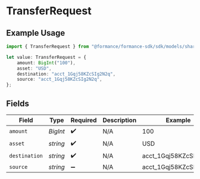 # TransferRequest

## Example Usage

```typescript
import { TransferRequest } from "@formance/formance-sdk/sdk/models/shared";

let value: TransferRequest = {
    amount: BigInt("100"),
    asset: "USD",
    destination: "acct_1Gqj58KZcSIg2N2q",
    source: "acct_1Gqj58KZcSIg2N2q",
};
```

## Fields

| Field                 | Type                  | Required              | Description           | Example               |
| --------------------- | --------------------- | --------------------- | --------------------- | --------------------- |
| `amount`              | *BigInt*              | :heavy_check_mark:    | N/A                   | 100                   |
| `asset`               | *string*              | :heavy_check_mark:    | N/A                   | USD                   |
| `destination`         | *string*              | :heavy_check_mark:    | N/A                   | acct_1Gqj58KZcSIg2N2q |
| `source`              | *string*              | :heavy_minus_sign:    | N/A                   | acct_1Gqj58KZcSIg2N2q |